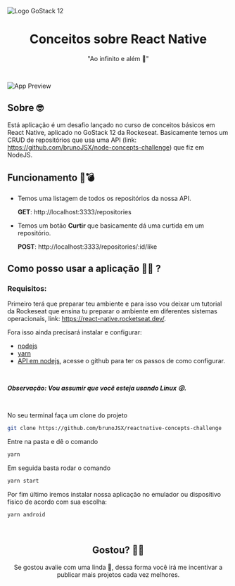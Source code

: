 ![Logo GoStack 12](https://i.imgur.com/UuhPCqe.png)

<h1 align="center">
 Conceitos sobre React Native
</h1>

<div align="center">
 "Ao infinito e além 🚀"
</div>

&nbsp;

![App Preview](https://i.imgur.com/VMU28JY.gif)

## Sobre 🤓

Está aplicação é um desafio lançado no curso de conceitos básicos em React Native, aplicado no GoStack 12 da Rockeseat. Basicamente temos um CRUD de repositórios que usa uma API (link: https://github.com/brunoJSX/node-concepts-challenge) que fiz em NodeJS.

## Funcionamento 🚀💣

- Temos uma listagem de todos os repositórios da nossa API.

  **GET**: http://localhost:3333/repositories

- Temos um botão **Curtir** que basicamente dá uma curtida em um repositório.

  **POST**: http://localhost:3333/repositories/:id/like

## Como posso usar a aplicação 🔧🆙 ?

### Requisitos:

Primeiro terá que preparar teu ambiente e para isso vou deixar um tutorial da Rockeseat que ensina tu preparar o ambiente em diferentes sistemas operacionais, link: https://react-native.rocketseat.dev/.

Fora isso ainda precisará instalar e configurar:

- [nodejs](https://nodejs.org/en/)
- [yarn](https://yarnpkg.com/)
- [API em nodejs](https://github.com/brunoJSX/node-concepts-challenge), acesse o github para ter os passos de como configurar.

&nbsp;

**_Observação: Vou assumir que você esteja usando Linux 😛._**

&nbsp;

No seu terminal faça um clone do projeto

```bash
git clone https://github.com/brunoJSX/reactnative-concepts-challenge
```

Entre na pasta e dê o comando

```bash
yarn
```

Em seguida basta rodar o comando

```bash
yarn start
```

Por fim último iremos instalar nossa aplicação no emulador ou dispositivo físico de acordo com sua escolha:

```bash
yarn android
```

&nbsp;

<h2 align="center">
 Gostou? 🥳🚀
</h2>

<div align="center">
 Se gostou avalie com uma linda 🌟, dessa forma você irá me incentivar a publicar mais projetos cada vez melhores.
</div>
